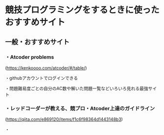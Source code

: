 # 競技プログラミングをするときに使ったおすすめサイト

## 一般・おすすめサイト
### ・Atcoder problems 
(https://kenkoooo.com/atcoder/#/table/)

・githubアカウントでログインできる

・問題難易度ごとの自分のAC数や解いた問題一覧などいろいろ見れる最強サイト

### ・レッドコーダーが教える、競プロ・Atcoder上達のガイドライン
(https://qiita.com/e869120/items/f1c6f98364d1443148b3)

・


